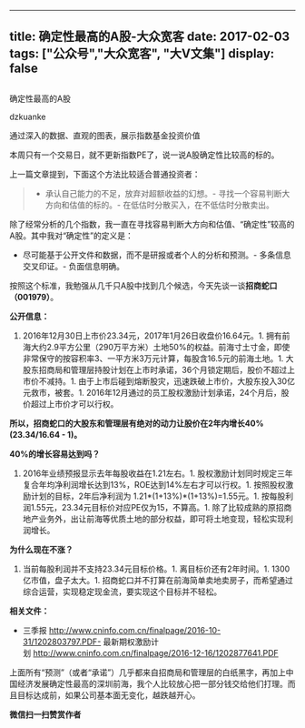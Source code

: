 
---
title:   确定性最高的A股-大众宽客
date: 2017-02-03
tags: ["公众号","大众宽客", "大V文集"]
display: false
---


## 



确定性最高的A股




dzkuanke




通过深入的数据、直观的图表，展示指数基金投资价值


本周只有一个交易日，就不更新指数PE了，说一说A股确定性比较高的标的。



上一篇文章提到，下面这个方法比较适合普通投资者：

> - 承认自己能力的不足，放弃对超额收益的幻想。- 寻找一个容易判断大方向和估值的标的。- 在低估时分散买入，在不低估时分散卖出。



除了经常分析的几个指数，我一直在寻找容易判断大方向和估值、“确定性”较高的A股。其中我对“确定性”的定义是：
- 尽可能基于公开文件和数据，而不是研报或者个人的分析和预测。- 多条信息交叉印证。- 负面信息明确。


按照这个标准，我勉强从几千只A股中找到几个候选，今天先谈一谈**招商蛇口（001979）**。



**公开信息：**
1. 2016年12月30日上市价23.34元，2017年1月26日收盘价16.64元。1. 拥有前海大约2.9平方公里（290万平方米）土地50%的权益。前海寸土寸金，即使非常保守的按容积率3、一平方米3万元计算，每股含16.5元的前海土地。1. 大股东招商局和管理层持股计划在上市时承诺，36个月锁定期后，股价不超过上市价不减持。1. 由于上市后碰到熔断股灾，迅速跌破上市价，大股东投入30亿元救市，被套。1. 2016年12月通过的员工股权激励计划承诺，24个月后，股价超过上市价才可以行权。


**所以，招商蛇口的大股东和管理层有绝对的动力让股价在2年内增长40% (23.34/16.64 - 1)。**



**40%的增长容易达到吗？**
1. 2016年业绩预报显示去年每股收益在1.21左右。1. 股权激励计划同时规定三年复合年均净利润增长达到13%，ROE达到14%左右才可以行权。1. 按照股权激励计划的目标，2年后净利润为 1.21*(1+13%)*(1+13%)=1.55元。1. 按每股利润1.55元，23.34元目标价对应PE仅为15，不算高。1. 除了比较成熟的原招商地产业务外，出让前海等优质土地的部分权益，即可将土地变现，轻松实现利润增长。


**为什么现在不涨？**
1. 当前每股利润并不支持23.34元目标价格。1. 离目标价还有2年时间。1. 1300亿市值，盘子太大。1. 招商蛇口并不打算在前海简单卖地卖房子，而希望通过综合运营，实现稳定现金流，要实现这个目标并不轻松。


**相关文件：**
- 三季报&nbsp;http://www.cninfo.com.cn/finalpage/2016-10-31/1202803797.PDF- 最新期权激励计划&nbsp;http://www.cninfo.com.cn/finalpage/2016-12-16/1202877641.PDF


上面所有“预测”（或者“承诺”）几乎都来自招商局和管理层的白纸黑字，再加上中国经济发展确定性最高的深圳前海，我个人比较放心把一部分钱交给他们打理。而且目标达成前，如果公司基本面无变化，越跌越开心。




**微信扫一扫赞赏作者**













